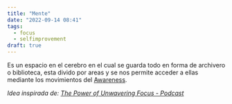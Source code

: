 ```yaml
---
title: "Mente"
date: "2022-09-14 08:41"
tags: 
  - focus
  - selfimprovement
draft: true
---
```

Es un espacio en el cerebro en el cual se guarda todo en forma de archivero o biblioteca, esta divido por areas y se nos permite acceder a ellas mediante los movimientos del [Awareness](es/notes/Awareness.md).

*Idea inspirada de: [The Power of Unwavering Focus - Podcast](es/reference/The%20Power%20of%20Unwavering%20Focus%20-%20Podcast.md)*
